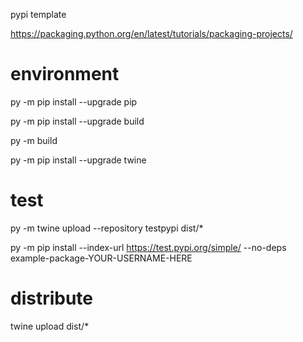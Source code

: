 pypi template

https://packaging.python.org/en/latest/tutorials/packaging-projects/

# environment
py -m pip install --upgrade pip

py -m pip install --upgrade build

py -m build

py -m pip install --upgrade twine


# test
py -m twine upload --repository testpypi dist/*

py -m pip install --index-url https://test.pypi.org/simple/ --no-deps example-package-YOUR-USERNAME-HERE

# distribute
twine upload dist/*
